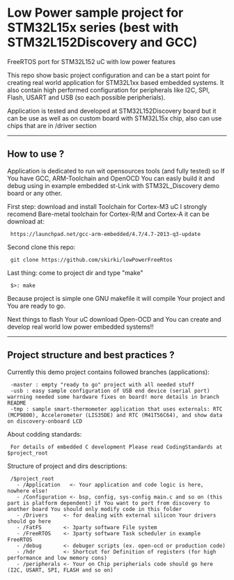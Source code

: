 Low Power sample project for STM32L15x series  (best with STM32L152Discovery and GCC)
================

FreeRTOS port for STM32L152 uC with low power features

This repo show basic project configuration and can be a start point for creating real world application for STM32L1xx based embedded systems.
It also contain high performed configuration for peripherals like I2C, SPI, Flash, USART and USB (so each possible peripherials).

Application is tested and developed at STM32L152Discovery board but it can be use as well as on custom board with STM32L15x chip,
also can use chips that are in /driver section

------------
How to use ?
------------
Application is dedicated to run wit opensources tools (and fully tested) so If You have GCC, ARM-Toolchain and OpenOCD You can easly build it and debug using in example embedded st-Link with STM32L_Discovery demo board or any other.

First step: download and install Toolchain for Cortex-M3 uC 
I strongly recomend Bare-metal toolchain for Cortex-R/M and Cortex-A it can be download at: 

     https://launchpad.net/gcc-arm-embedded/4.7/4.7-2013-q3-update

Second clone this repo:

     git clone https://github.com/skirki/lowPowerFreeRtos

Last thing:
come to project dir and type "make"

     $>: make

Because project is simple one GNU makefile it will compile Your project and You are ready to go.

Next things to flash Your uC download Open-OCD and You can create and develop real world low power embedded systems!!

------------
Project structure and best practices ?
------------

Currently this demo project contains followed branches (applications):

     -master : empty "ready to go" project with all needed stuff 
     -usb : easy sample configuration of USB end device (serial port) warrning needed some hardware fixes on board! more details in branch README
     -tmp : sample smart-thermometer application that uses externals: RTC (MCP9800), Accelerometer (LIS35DE) and RTC (M41T56C64), and show data on discovery-onboard LCD

About codding standards:

     For details of embedded C development Please read CodingStandards at $project_root


Structure of project and dirs descriptions:

     /$project_root
       - /Application   <- Your application and code logic is here, nowhere else!
       - /Configuration <- bsp, config, sys-config main.c and so on (this part is platform dependent) if You want to port from discovery to another board You should only modify code in this folder
       - /Drivers     <- for dealing with external silicon Your drivers should go here
       - /FatFS       <- 3party software File system 
       - /FreeRTOS    <- 3party software Task scheduler in example FreeRTOS
       - /debug       <- debuger scripts (ex. open-ocd or production code)
       - /hdr         <- Shortcut for Definition of registers (for high performance and low memory cons)
       - /peripherals <- Your on Chip peripherials code should go here (I2C, USART, SPI, FLASH and so on)
       
